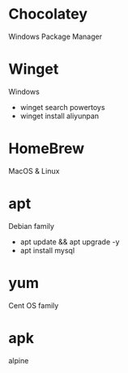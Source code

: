 # Chocolatey
Windows Package Manager

# Winget
Windows

- winget search powertoys
- winget install aliyunpan

# HomeBrew
MacOS & Linux

# apt
Debian family

- apt update && apt upgrade -y
- apt install mysql

# yum
Cent OS family

# apk
alpine